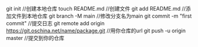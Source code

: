
git init	//创建本地仓库
touch README.md	//创建文件
git add README.md	//添加文件到本地仓库
git branch -M main	//修改分支名为main
git commit -m "first commit"	//提交日志
git remote add origin https://git.oschina.net/name/package.git   //用你仓库的url
git push -u origin master  //提交到你的仓库
